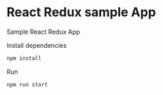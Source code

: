 # React Redux sample App
Sample React Redux App

Install dependencies
```s
npm install
```

Run 
```s
npm run start
```
